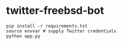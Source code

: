 # twitter-freebsd-bot

```
pip install -r requirements.txt
source envvar # supply Twitter credentials
python app.py
```
